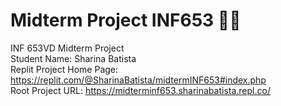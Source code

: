 # Midterm Project INF653 🧑‍🎓
INF 653VD Midterm Project  
Student Name: Sharina Batista  
Replit Project Home Page: https://replit.com/@SharinaBatista/midtermINF653#index.php  
Root Project URL: https://midterminf653.sharinabatista.repl.co/ 

